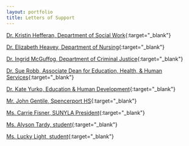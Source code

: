 ```yaml
---
layout: portfolio
title: Letters of Support
---
```


[Dr. Kristin Hefferan, Department of Social Work](/uploads/letter_Heffernan.pdf){:target="_blank"}

[Dr. Elizabeth Heavey, Department of Nursing](/uploads/letter_Heavey.pdf){:target="_blank"}

[Dr. Ingrid McGuffog, Department of Criminal Justice](/uploads/letter_McGuffog.pdf){:target="_blank"}

[Dr. Sue Robb, Associate Dean for Education, Health, & Human Services](/uploads/letter_Robb.pdf){:target="_blank"}

[Dr. Kate Yurko, Education & Human Development](/uploads/letter_Yurko.pdf){:target="_blank"}

[Mr. John Gentile, Spencerport HS](/uploads/letter_Gentile.pdf){:target="_blank"}

[Ms. Carrie Fisner, SUNYLA President](/uploads/letter_Fishner.pdf){:target="_blank"}

[Ms. Alyson Tardy, student](/uploads/letter_Tardy.pdf){:target="_blank"}

[Ms. Lucky Light, student](/uploads/letter_Light.pdf){:target="_blank"}